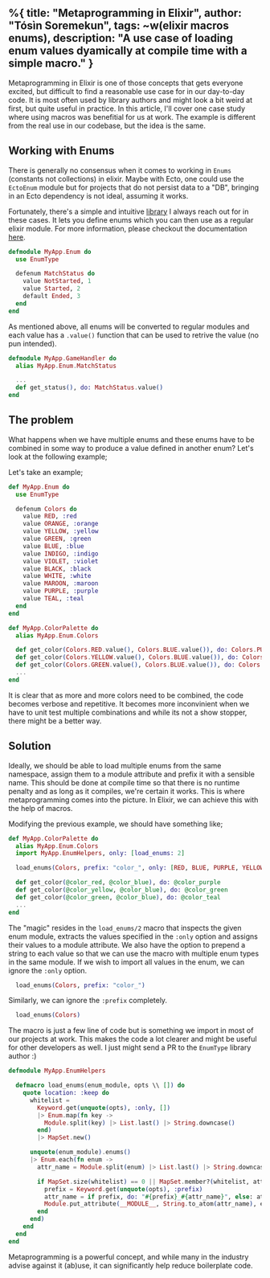 %{
  title: "Metaprogramming in Elixir",
  author: "Tósìn Soremekun",
  tags: ~w(elixir macros enums),
  description: "A use case of loading enum values dyamically at compile time with a simple macro."
}
---
Metaprogramming in Elixir is one of those concepts that gets everyone excited, but difficult to find a reasonable use case for in our day-to-day code. It is most often used by library authors and might look a bit weird at first, but quite useful in practice. In this article, I'll cover one case study where using macros was benefitial for us at work. The example is different from the real use in our codebase, but the idea is the same.

## Working with Enums
There is generally no consensus when it comes to working in `Enums` (constants not collections) in elixir. Maybe with Ecto, one could use the `EctoEnum` module but for projects that do not persist data to a "DB", bringing in an Ecto dependency is not ideal, assuming it works.

Fortunately, there's a simple and intuitive [library](https://hexdocs.pm/enum_type/readme.html) I always reach out for in these cases. It lets you define enums which you can then use as a regular elixir module. For more information, please checkout the documentation [here](https://hexdocs.pm/enum_type/readme.html).

```elixir
defmodule MyApp.Enum do
  use EnumType

  defenum MatchStatus do
    value NotStarted, 1
    value Started, 2
    default Ended, 3
  end
end
```

As mentioned above, all enums will be converted to regular modules and each value has a `.value()` function that can be used to retrive the value (no pun intended).

```elixir
defmodule MyApp.GameHandler do
  alias MyApp.Enum.MatchStatus

  ...
  def get_status(), do: MatchStatus.value()
end
```

## The problem
What happens when we have multiple enums and these enums have to be combined in some way to produce a value defined in another enum? Let's look at the following example;

Let's take an example;
```elixir
def MyApp.Enum do
  use EnumType

  defenum Colors do
    value RED, :red
    value ORANGE, :orange
    value YELLOW, :yellow
    value GREEN, :green
    value BLUE, :blue
    value INDIGO, :indigo
    value VIOLET, :violet
    value BLACK, :black
    value WHITE, :white
    value MAROON, :maroon
    value PURPLE, :purple
    value TEAL, :teal
  end
end

def MyApp.ColorPalette do
  alias MyApp.Enum.Colors

  def get_color(Colors.RED.value(), Colors.BLUE.value()), do: Colors.PURPLE.value()
  def get_color(Colors.YELLOW.value(), Colors.BLUE.value()), do: Colors.GREEN.value()
  def get_color(Colors.GREEN.value(), Colors.BLUE.value()), do: Colors.TEAL.value()
  ...
end
```

It is clear that as more and more colors need to be combined, the code becomes verbose and repetitive. It becomes more inconvinient when we have to unit test multiple combinations and while its not a show stopper, there might be a better way.

## Solution
Ideally, we should be able to load multiple enums from the same namespace, assign them to a module attribute and prefix it with a sensible name. This should be done at compile time so that there is no runtime penalty and as long as it compiles, we're certain it works. This is where metaprogramming comes into the picture. In Elixir, we can achieve this with the help of macros.

Modifying the previous example, we should have something like;

```elixir
def MyApp.ColorPalette do
  alias MyApp.Enum.Colors
  import MyApp.EnumHelpers, only: [load_enums: 2]

  load_enums(Colors, prefix: "color_", only: [RED, BLUE, PURPLE, YELLOW, GREEN, TEAL])

  def get_color(@color_red, @color_blue), do: @color_purple
  def get_color(@color_yellow, @color_blue), do: @color_green
  def get_color(@color_green, @color_blue), do: @color_teal
  ...
end
```

The "magic" resides in the `load_enums/2` macro that inspects the given enum module, extracts the values specified in the `:only` option and assigns their values to a module attribute. We also have the option to prepend a string to each value so that we can use the macro with multiple enum types in the same module. If we wish to import all values in the enum, we can ignore the `:only` option.
```elixir
  load_enums(Colors, prefix: "color_")
```

Similarly, we can ignore the `:prefix` completely.
```elixir
  load_enums(Colors)
```

The macro is just a few line of code but is something we import in most of our projects at work. This makes the code a lot clearer and might be useful for other developers as well. I just might send a PR to the `EnumType` library author :)

```elixir
defmodule MyApp.EnumHelpers

  defmacro load_enums(enum_module, opts \\ []) do
    quote location: :keep do
      whitelist =
        Keyword.get(unquote(opts), :only, [])
        |> Enum.map(fn key ->
          Module.split(key) |> List.last() |> String.downcase()
        end)
        |> MapSet.new()

      unquote(enum_module).enums()
      |> Enum.each(fn enum ->
        attr_name = Module.split(enum) |> List.last() |> String.downcase()

        if MapSet.size(whitelist) == 0 || MapSet.member?(whitelist, attr_name) do
          prefix = Keyword.get(unquote(opts), :prefix)
          attr_name = if prefix, do: "#{prefix}_#{attr_name}", else: attr_name
          Module.put_attribute(__MODULE__, String.to_atom(attr_name), enum.value())
        end
      end)
    end
  end
end
```

Metaprogramming is a powerful concept, and while many in the industry advise against it (ab)use, it can significantly help reduce boilerplate code.
